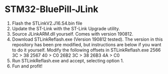 # STM32-BluePill-JLink
1. Flash the STLinkV2.J16.S4.bin file
2. Update the ST-Link with the ST-Link Upgrade utility.
3. Source JLinkARM.dll yourself. Comes with version 190812.
4. Download STLinkReflash.exe (Version 190812 tested). The version in this repository has been pre modified, but instructions are below if you want to do it yourself.
    Modify the following offsets in STLinkReflash.exe
    2566 3C > 38
    2567 40 > C0
    26B2 3C > 38
    26B3 4A > C0
5. Run STLinkReflash.exe and accept, selecting option 1.
6. Fun and profit!
